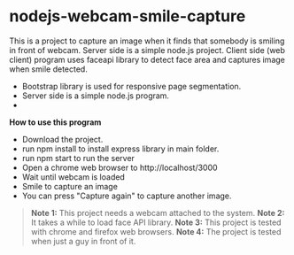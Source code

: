 # nodejs-webcam-smile-capture
This is a project to capture an image when it finds that somebody is smiling in front of webcam.
Server side is a simple node.js project.
Client side (web client) program uses faceapi library to detect face area and captures image when smile detected.
* Bootstrap library is used for responsive page segmentation.
* Server side is a simple node.js program.
* 
**How to use this program**
* Download the project.
* run npm install to install express library in main folder.
* run npm start to run the server
* Open a chrome web browser to http://localhost/3000
* Wait until webcam is loaded 
* Smile to capture an image
* You can press "Capture again" to capture another image.


> **Note 1:** This project needs a webcam attached to the system.
> **Note 2:** It takes a while to load face API library.
> **Note 3:** This project is tested with chrome and firefox web browsers.
> **Note 4:** The project is tested when just a guy in front of it.
